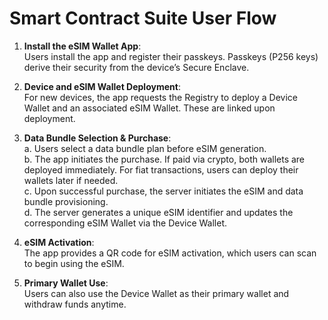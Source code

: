# Smart Contract Suite User Flow

1. **Install the eSIM Wallet App**:  
   Users install the app and register their passkeys. Passkeys (P256 keys) derive their security from the device’s Secure Enclave.
2. **Device and eSIM Wallet Deployment**:  
   For new devices, the app requests the Registry to deploy a Device Wallet and an associated eSIM Wallet. These are linked upon deployment.
3. **Data Bundle Selection & Purchase**:  
   a. Users select a data bundle plan before eSIM generation.  
   b. The app initiates the purchase. If paid via crypto, both wallets are deployed immediately. For fiat transactions, users can deploy their wallets later if needed.  
   c. Upon successful purchase, the server initiates the eSIM and data bundle provisioning.  
   d. The server generates a unique eSIM identifier and updates the corresponding eSIM Wallet via the Device Wallet.

4. **eSIM Activation**:  
   The app provides a QR code for eSIM activation, which users can scan to begin using the eSIM.

5. **Primary Wallet Use**:  
   Users can also use the Device Wallet as their primary wallet and withdraw funds anytime.
